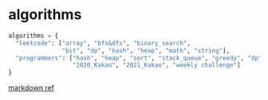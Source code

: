 # algorithms

```python
algorithms = {
  "leetcode": ["array", "bfs&dfs", "binary_search",
               "bit", "dp", "hash", "heap", "math", "string"],
  "programmers": ["hash", "heap", "sort", "stack_queue", "greedy", "dp",
                  "2020_Kakao", "2021_Kakao", "weekly challenge"]
}
```

[markdown ref](https://gist.github.com/ihoneymon/652be052a0727ad59601)
